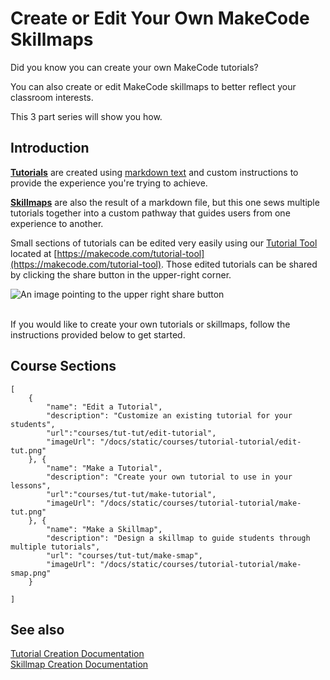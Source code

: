 # Create or Edit Your Own MakeCode Skillmaps 

Did you know you can create your own MakeCode tutorials? 

You can also create or edit MakeCode skillmaps to better reflect your classroom interests. 

This 3 part series will show you how. 

## Introduction

[**Tutorials**](https://makecode.com/writing-docs/tutorials) are created using [markdown text](https://www.markdownguide.org/getting-started/) and custom instructions to provide the experience you're trying to achieve. 

[**Skillmaps**](https://makecode.com/writing-docs/skillmaps) are also the result of a markdown file, but this one sews multiple tutorials together into a custom pathway that guides users from one experience to another. 

Small sections of tutorials can be edited very easily using our [Tutorial Tool](https://makecode.com/tutorial-tool) located at [https://makecode.com/tutorial-tool](https://makecode.com/tutorial-tool).  Those edited tutorials can be shared by clicking the share button in the upper-right corner. 

![An image pointing to the upper right share button](/static/courses/tutorial-tutorial/share-tut.png)

<br/>
If you would like to create your own tutorials or skillmaps, follow the instructions provided below to get started. 


## Course Sections

```codecard
[
    {
        "name": "Edit a Tutorial",
        "description": "Customize an existing tutorial for your students",
        "url":"courses/tut-tut/edit-tutorial",
        "imageUrl": "/docs/static/courses/tutorial-tutorial/edit-tut.png"
    }, {
        "name": "Make a Tutorial",
        "description": "Create your own tutorial to use in your lessons",
        "url":"courses/tut-tut/make-tutorial",
        "imageUrl": "/docs/static/courses/tutorial-tutorial/make-tut.png"
    }, {
        "name": "Make a Skillmap",
        "description": "Design a skillmap to guide students through multiple tutorials",
        "url": "courses/tut-tut/make-smap",
        "imageUrl": "/docs/static/courses/tutorial-tutorial/make-smap.png"
    }
    
]
```

## See also

[Tutorial Creation Documentation](https://makecode.com/writing-docs/tutorials)<br/>
[Skillmap Creation Documentation](https://makecode.com/writing-docs/skillmaps)